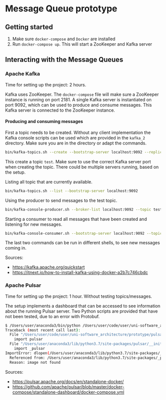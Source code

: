 # Message Queue prototype

## Getting started

1. Make sure `docker-compose` and `Docker` are installed
2. Run `docker-compose up`. This will start a ZooKeeper and Kafka server

## Interacting with the Message Queues

### Apache Kafka

Time for setting up the project: 2 hours.

Kafka uses ZooKeeper. The `docker-compose` file will make sure a ZooKeeper instance is running on port 2181. A single Kafka server is instantiated on port 9092, which can be used to produce and consume messages. This Kafka server is connected to the ZooKeeper instance.

#### Producing and consuming messages

First a topic needs to be created. Without any client implementation the Kafka console scripts can be used which are provided in the `kafka_2` directory. Make sure you are in the directory or adapt the commands.

```bash
bin/kafka-topics.sh --create --bootstrap-server localhost:9092 --replication-factor 1 --partitions 1 --topic test
```

This create a topic `test`. Make sure to use the correct Kafka server port when creating the topic. There could be multiple servers running, based on the setup.

Listing all topic that are currently available.

```bash
bin/kafka-topics.sh --list --bootstrap-server localhost:9092
```

Using the producer to send messages to the test topic.

```bash
bin/kafka-console-producer.sh --broker-list localhost:9092 --topic test
```

Starting a consumer to read all messages that have been created and listening for new messages.

```bash
bin/kafka-console-consumer.sh --bootstrap-server localhost:9092 --topic test --from-beginning
```

The last two commands can be run in different shells, to see new messages coming in.

Sources:

* https://kafka.apache.org/quickstart
* https://itnext.io/how-to-install-kafka-using-docker-a2b7c746cbdc

### Apache Pulsar

Time for setting up the project: 1 hour. Without testing topics/messages.

The setup implements a dashboard that can be accessed to see information about the running Pulsar server. Two Python scripts are provided that have not been tested, due to an error with Protobuf.

```bash
$ /Users/user/anaconda3/bin/python /Users/user/code/user/uni-software_architecture/prototype/pulsarconsumer.py
Traceback (most recent call last):
  File "/Users/user/code/user/uni-software_architecture/prototype/pulsarconsumer.py", line 1, in <module>
    import pulsar
  File "/Users/user/anaconda3/lib/python3.7/site-packages/pulsar/__init__.py", line 102, in <module>
    import _pulsar
ImportError: dlopen(/Users/user/anaconda3/lib/python3.7/site-packages/_pulsar.cpython-37m-darwin.so, 2): Library not loaded: /usr/local/opt/protobuf/lib/libprotobuf-lite.22.dylib
  Referenced from: /Users/user/anaconda3/lib/python3.7/site-packages/_pulsar.cpython-37m-darwin.so
  Reason: image not found
```

Sources:

* https://pulsar.apache.org/docs/en/standalone-docker/
* https://github.com/apache/pulsar/blob/master/docker-compose/standalone-dashboard/docker-compose.yml
